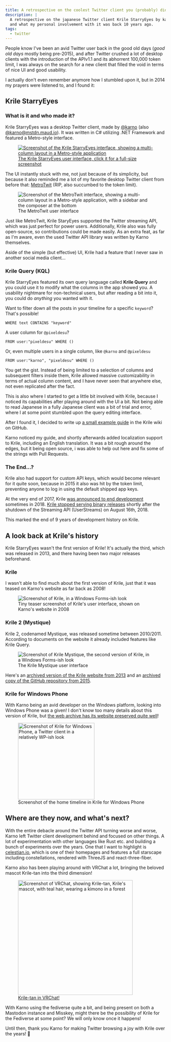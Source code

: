 ```yaml
---
title: A retrospective on the coolest Twitter client you (probably) didn't know
description: |
  A retrospective on the japanese Twitter client Krile StarryEyes by karno, why it was so cool
  and what my personal involvement with it was back 10 years ago.
tags:
  - twitter
---
```


People know I've been an avid Twitter user back in the good old days (_good old
days_ mostly being pre-2015), and after Twitter crushed a lot of desktop clients
with the introduction of the APIv1.1 and its abhorrent 100,000 token limit, I
was always on the search for a new client that filled the void in terms of nice
UI and good usability.

I actually don't even remember anymore how I stumbled upon it, but in 2014 my
prayers were listened to, and I found it:

## **Krile StarryEyes**

### What is it and who made it?

Krile StarryEyes was a desktop Twitter client, made by
[@karno](https://x.com/@karno) (also
[@karno@mstdn.maud.io](https://mstdn.maud.io/@karno)). It was written in C#
utilizing .NET Framework and featured a Metro-style interface.

<a href="/assets/img/blog/krile-retro/ui.png" class="no-underline" target="_blank">
  <figure class="m-0">
    <img class="rounded-md m-auto" src="/assets/img/blog/krile-retro/ui-thumb.png" alt="Screenshot of the Krile StarryEyes interface, showing a multi-column layout in a Metro-style application"/>
    <figcaption class="italic text-center font-normal">The Krile StarryEyes user interface, click it for a full-size screenshot</figcaption>
  </figure>
</a>

The UI instantly stuck with me, not just because of its simplicity, but because
it also reminded me a lot of my favorite desktop Twitter client from before
that: [MetroTwit](https://metrotwit.com/) (RIP, also succumbed to the token
limit).

<figure class="m-0">
    <img class="rounded-md" src="/assets/img/blog/krile-retro/metrotwit-ui.gif" alt="Screenshot of the MetroTwit interface, showing a multi-column layout in a Metro-style application, with a sidebar and the composer at the bottom"/>
    <figcaption class="italic text-center font-normal">The MetroTwit user interface</figcaption>
</figure>

Just like MetroTwit, Krile StaryEyes supported the Twitter streaming API, which
was just perfect for power users. Additionally, Krile also was fully
open-source, so contributions could be made easily. As an extra feat, as far as
I'm aware, even the used Twitter API library was written by Karno themselves.

Aside of the simple (but effective) UI, Krile had a feature that I never saw in
another social media client...

### Krile Query (KQL)

Krile StarryEyes featured its own query language called **Krile Query** and you
could use it to modify what the columns in the app showed you. A usability
nightmare for non-technical users, but after reading a bit into it, you could do
_anything_ you wanted with it.

Want to filter down all the posts in your timeline for a specific `keyword`?
That's possible!

```
WHERE text CONTAINS "keyword"
```

A user column for `@pixeldesu`?

```
FROM user:"pixeldesu" WHERE ()
```

Or, even multiple users in a single column, like `@karno` and `@pixeldesu`

```
FROM user:"karno", "pixeldesu" WHERE ()
```

You get the gist. Instead of being limited to a selection of columns and
subsequent filters inside them, Krile allowed massive customizability in terms
of actual column content, and I have never seen that anywhere else, not even
replicated after the fact.

This is also where I started to get a little bit involved with Krile, because I
noticed its capabilities after playing around with the UI a bit. Not being able
to read Japanese in a fully Japanese client was a bit of trial and error, where
I at some point stumbled upon the query editing interface.

After I found it, I decided to write up
[a small example guide](https://github.com/karno/StarryEyes/wiki/KQ_Basic_Examples-%5BEnglish%5D/54230c27cafa18424f2e89ebcf6ff6e22059c2e4)
in the Krile wiki on GitHub.

Karno noticed my guide, and shortly afterwards added localization support to
Krile, including an English translation. It was a bit rough around the edges,
but it being open source, i was able to help out here and fix some of the
strings with Pull Requests.

### The End...?

Krile also had support for custom API keys, which would become relevant for it
quite soon, because in 2015 it also was hit by the token limit, preventing
anyone to log in using the default shipped app keys.

At the very end of 2017, Krile
[was announced to end development](https://x.com/kriletan/status/947302990066495488)
sometimes in 2018.
[Krile stopped serving binary releases](https://x.com/kriletan/status/1028986589815300096)
shortly after the shutdown of the Streaming API (UserStreams) on August
16th, 2018.

This marked the end of 9 years of development history on Krile.

## A look back at Krile's history

Krile StarryEyes wasn't the first version of Krile! It's actually the third,
which was released in 2013, and there having been two major releases beforehand.

### Krile

I wasn't able to find much about the first version of Krile, just that it was
teased on Karno's website as far back as 2008!

<figure class="m-0">
    <img class="rounded-md m-auto" src="/assets/img/blog/krile-retro/krile_small.png" alt="Screenshot of Krile, in a Windows Forms-ish look"/>
    <figcaption class="italic text-center font-normal">Tiny teaser screenshot of Krile's user interface, shown on Karno's website in 2008</figcaption>
</figure>

### Krile 2 (Mystique)

Krile 2, codenamed Mystique, was released sometime between 2010/2011. According
to documents on the website it already included features like Krile Query.

<figure class="m-0">
    <img class="rounded-md m-auto" src="/assets/img/blog/krile-retro/krile_whole_s.png" alt="Screenshot of Krile Mystique, the second version of Krile, in a Windows Forms-ish look"/>
    <figcaption class="italic text-center font-normal">The Krile Mystique user interface</figcaption>
</figure>

Here's an
[archived version of the Krile website from 2013](http://krile.starwing.net/index.html)
and an
[archived copy of the GitHub repository from 2015](https://web.archive.org/web/20130414030039/https://github.com/karno/Mystique).

### Krile for Windows Phone

With Karno being an avid developer on the Windows platform, looking into Windows
Phone was a given! I don't know too many details about this version of Krile,
but
[the web archive has its website preserved quite well](https://web.archive.org/web/20131026022503/http://krile.starwing.net/wp/)!

<figure class="m-0">
    <img class="rounded-md m-auto" src="/assets/img/blog/krile-retro/krile_wp.png" width="240" alt="Screenshot of Krile for Windows Phone, a Twitter client in a relatively WP-ish look"/>
    <figcaption class="italic text-center font-normal">Screenshot of the home timeline in Krile for Windows Phone</figcaption>
</figure>

## Where are they now, and what's next?

With the entire debacle around the Twitter API turning worse and worse, Karno
left Twitter client development behind and focused on other things. A lot of
experimentation with other languages like Rust etc. and building a bunch of
experiments over the years. One that I want to highlight is
[celestian.io](https://celestian.io/), which is one of their homepages and
features a full starscape including constellations, rendered with ThreeJS and
react-three-fiber.

Karno also has been playing around with VRChat a lot, bringing the beloved
mascot Krile-tan into the third dimension!

<a href="https://mstdn.maud.io/@karno/112767102039696113" class="no-underline" target="_blank">
  <figure class="m-0">
    <img class="rounded-md m-auto" src="/assets/img/blog/krile-retro/kriletan_vr.png" width="360" alt="Screenshot of VRChat, showing Krile-tan, Krile's mascot, with teal hair, wearing a kimono in a forest"/>
    <figcaption class="italic text-center font-normal">Krile-tan in VRChat!</figcaption>
  </figure>
</a>

With Karno using the fediverse quite a bit, and being present on both a Mastodon
instance and Misskey, might there be the possibility of Krile for the Fediverse
at some point? We will only know once it happens!

Until then, thank you Karno for making Twitter browsing a joy with Krile over
the years! 💚
